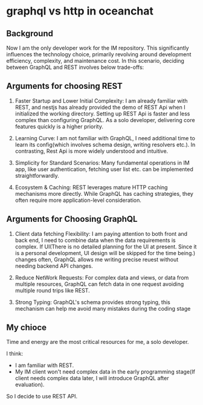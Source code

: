 # graphql vs http in oceanchat

## Background

Now I am the only developer work for the IM repository. This significantly influences the technology choice, primarily revolving around development efficiency, complexity, and maintenance cost. In this scenario, deciding between GraphQL and REST involves below trade-offs:

## Arguments for choosing REST

1. Faster Startup and Lower Initial Complexity: I am already familiar with REST, and nestjs has already provided the demo of REST Api when I initialized the working directory. Setting up REST Api is faster and less complex than configuring GraphQL. As a solo developer, delivering core features quickly is a higher priority.

2. Learning Curve: I am not familiar with GraphQL, I need additional time to learn its config(which involves schema design, writing resolvers etc.). In contrasting, Rest Api is more widely understood and intuitive.

3. Simplicity for Standard Scenarios: Many fundamental operations in IM app, like user authentication, fetching user list etc. can be implemented straightforwardly.

4. Ecosystem & Caching: REST leverages mature HTTP caching mechanisms more directly. While GraphQL has caching strategies, they often require more application-level consideration.

## Arguments for Choosing GraphQL

1. Client data fetching Flexibility: I am paying attention to both front and back end, I need to combine data when the data requirements is complex. If UI(There is no detailed planning for the UI at present. Since it is a personal development, UI design will be skipped for the time being.) changes often, GraphQL allows me writing precise reuest without needing backend API changes. 

2. Reduce NetWork Requests: For complex data and views, or data from multiple resources, GraphQL can fetch data in one request avoiding multiple round trips like REST.

3. Strong Typing: GraphQL's schema provides strong typing, this mechanism can help me avoid many mistakes during the coding stage

## My chioce

Time and energy are the most critical resources for me, a solo developer.

I think:

- I am familiar with REST.
- My IM client won't need complex data in the early programming stage(If client needs complex data later, I will introduce GraphQL after evaluation).

So I decide to use REST API.
